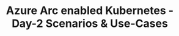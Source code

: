 ---
type: docs
title: "Azure Arc enabled Kubernetes - Day-2 Scenarios & Use-Cases"
linkTitle: "Azure Arc enabled Kubernetes - Day-2 Scenarios & Use-Cases"
weight: 9
description: >-
  Once you have Kubernetes clusters projected into Azure with Azure Arc, you can start to use native Azure tooling to manage the clusters as native Azure resources. The following guides show examples of using Azure management tools such as Azure Monitor, GitOps configurations, and Azure Policy.
---